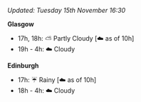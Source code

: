 *Updated: Tuesday 15th November 16:30*

**Glasgow**

* 17h, 18h: :partly_sunny: Partly Cloudy [:cloud: as of 10h]
* 19h - 4h: :cloud: Cloudy

**Edinburgh**

* 17h: :umbrella: Rainy [:cloud: as of 10h]
* 18h - 4h: :cloud: Cloudy
